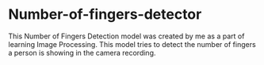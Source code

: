 # Number-of-fingers-detector
This Number of Fingers Detection model was created by me as a part of learning Image Processing. This model tries to detect the number of fingers a person is showing in the camera recording.
